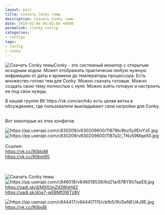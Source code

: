 ```yaml
---
layout: post
title: Cкачать Conky темы
description: Cкачать Conky темы
date: 2019-02-04 04:02:09 +0500
permalink: /conky-config
categories: 
- configs
tags:
- config
- conky
---
```

<p><img alt="Cкачать Conky темы" class="post-image rounded" src="https://ordanax.github.io/img/conky-config.png" />Conky - это системный монитор с открытым исходным кодом. Может отображать практически любую нужную инфрмацию от даты и времени до температоры процессора. Есть множество готовх тем для Conky. Можно скачать готовые. Можно создать свою тему полностью с нуля. Можно взять готовую и настроить ее под свои нужды.</p>

<p>В нашей группе ВК https://vk.com/arch4u есть целая ветка в обсуждениях, где пользователи выкладывают свои натройки для Conky.</p>
<br>Вот некоторые из этих конфигов.<br>

<img src="https://pp.userapi.com/c830209/v830209600/11879b/8bz5y9DvYzE.jpg" alt="https://pp.userapi.com/c830209/v830209600/11879b/8bz5y9DvYzE.jpg" class="overflowingVertical"> <img src="https://pp.userapi.com/c830209/v830209600/1187a3/_TNvS9MqeX0.jpg" alt="https://pp.userapi.com/c830209/v830209600/1187a3/_TNvS9MqeX0.jpg" class="overflowingVertical">
<br><br>
Ссылки:<br>
<noindex><a href="https://vk.cc/90bloM" target="_blank" rel="nofollow">https://vk.cc/90bloM</a></noindex><br>
<noindex><a href="https://vk.cc/90bm9S" target="_blank" rel="nofollow">https://vk.cc/90bm9S</a></noindex><br>
<br>

<br>
<img alt="Cкачать Conky темы" class="post-image rounded" src="https://ordanax.github.io/img/conky.png" /><br>
<img src="https://pp.userapi.com/c846018/v846018538/6d21a/67BY9U1spE8.jpg" alt="https://pp.userapi.com/c846018/v846018538/6d21a/67BY9U1spE8.jpg" class="overflowingVertical"><br>
<noindex><a href="https://yadi.sk/d/MXIUinZd3WgH42" target="_blank" rel="nofollow">https://yadi.sk/d/MXIUinZd3WgH42</a></noindex><br>
<noindex><a href="https://yadi.sk/d/w7-wEBMf3WTz8V" target="_blank" rel="nofollow">https://yadi.sk/d/w7-wEBMf3WTz8V</a></noindex><br>


<img src="https://pp.userapi.com/c844417/v844417115/cbfb5/9USeNEUAJ8E.jpg" alt="https://pp.userapi.com/c844417/v844417115/cbfb5/9USeNEUAJ8E.jpg" class="overflowingVertical"><br>
<noindex><a href="https://vk.cc/90bpBj" target="_blank" rel="nofollow">https://vk.cc/90bpBj</a></noindex>

